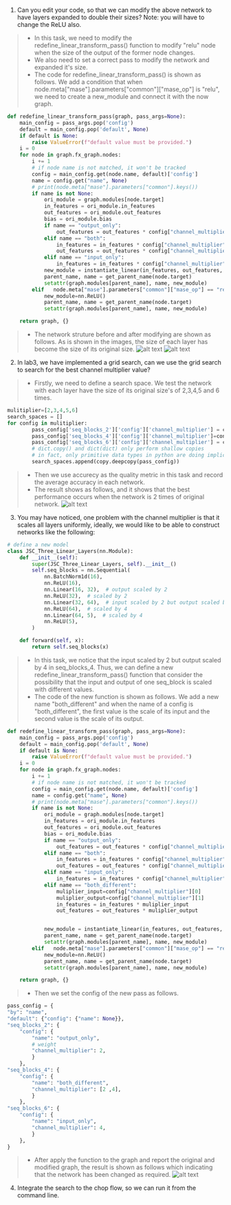 1. Can you edit your code, so that we can modify the above network to have layers expanded to double their sizes? Note: you will have to change the ReLU also.
>* In this task, we need to modify the redefine_linear_transform_pass() function to modify "relu" node when the size of the output of the former node changes.
>* We also need to set a correct pass to modify the network and expanded it's size.
>* The code for redefine_linear_transform_pass() is shown as follows. We add a condition that when node.meta["mase"].parameters["common"]["mase_op"] is "relu", we need to create a new_module and connect it with the now graph.
```python
def redefine_linear_transform_pass(graph, pass_args=None):
    main_config = pass_args.pop('config')
    default = main_config.pop('default', None)
    if default is None:
        raise ValueError(f"default value must be provided.")
    i = 0
    for node in graph.fx_graph.nodes:
        i += 1
        # if node name is not matched, it won't be tracked
        config = main_config.get(node.name, default)['config']
        name = config.get("name", None)
        # print(node.meta["mase"].parameters["common"].keys())
        if name is not None:
            ori_module = graph.modules[node.target]
            in_features = ori_module.in_features
            out_features = ori_module.out_features
            bias = ori_module.bias
            if name == "output_only":
                out_features = out_features * config["channel_multiplier"]
            elif name == "both":
                in_features = in_features * config["channel_multiplier"]
                out_features = out_features * config["channel_multiplier"]
            elif name == "input_only":
                in_features = in_features * config["channel_multiplier"]
            new_module = instantiate_linear(in_features, out_features, bias)
            parent_name, name = get_parent_name(node.target)
            setattr(graph.modules[parent_name], name, new_module)
        elif   node.meta["mase"].parameters["common"]["mase_op"] == "relu":
            new_module=nn.ReLU()
            parent_name, name = get_parent_name(node.target)
            setattr(graph.modules[parent_name], name, new_module)

    return graph, {}
```
>* The network struture before and after modifying are shown as follows. As is shown in the images, the size of each layer has become the size of its original size.
![alt text](lab4_1out1.png)
![alt text](lab4_1out2.png)

2. In lab3, we have implemented a grid search, can we use the grid search to search for the best channel multiplier value?

>* Firstly, we need to define a search space. We test the network with each layer have the size of its original size's of 2,3,4,5 and 6 times.
```python
mulitiplier=[2,3,4,5,6]
search_spaces = []
for config in mulitiplier:
        pass_config['seq_blocks_2']['config']['channel_multiplier'] = config
        pass_config['seq_blocks_4']['config']['channel_multiplier']=config
        pass_config['seq_blocks_6']['config']['channel_multiplier'] = config
        # dict.copy() and dict(dict) only perform shallow copies
        # in fact, only primitive data types in python are doing implicit copy when a = b happens
        search_spaces.append(copy.deepcopy(pass_config))
```
>* Then we use accurecy as the quality metric in this task and record the average accuracy in each network.
>* The result shows as follows, and it shows that the best performance occurs when the network is 2 times of original network.
![alt text](lab4_2.png)


3. You may have noticed, one problem with the channel multiplier is that it scales all layers uniformly, ideally, we would like to be able to construct networks like the following:
```python
# define a new model
class JSC_Three_Linear_Layers(nn.Module):
    def __init__(self):
        super(JSC_Three_Linear_Layers, self).__init__()
        self.seq_blocks = nn.Sequential(
            nn.BatchNorm1d(16),
            nn.ReLU(16),
            nn.Linear(16, 32),  # output scaled by 2
            nn.ReLU(32),  # scaled by 2
            nn.Linear(32, 64),  # input scaled by 2 but output scaled by 4
            nn.ReLU(64),  # scaled by 4
            nn.Linear(64, 5),  # scaled by 4
            nn.ReLU(5),
        )

    def forward(self, x):
        return self.seq_blocks(x)
```

>* In this task, we notice that the input scaled by 2 but output scaled by 4 in seq_blocks_4. Thus, we can define a new redefine_linear_transform_pass() function that consider the possibility that the input and output of one seq_block is scaled with different values.
>* The code of the new function is shown as follows. We add a new name "both_different" and when the name of a config is "both_different", the first value is the scale of its input and the second value is the scale of its output.
```python
def redefine_linear_transform_pass(graph, pass_args=None):
    main_config = pass_args.pop('config')
    default = main_config.pop('default', None)
    if default is None:
        raise ValueError(f"default value must be provided.")
    i = 0
    for node in graph.fx_graph.nodes:
        i += 1
        # if node name is not matched, it won't be tracked
        config = main_config.get(node.name, default)['config']
        name = config.get("name", None)
        # print(node.meta["mase"].parameters["common"].keys())
        if name is not None:
            ori_module = graph.modules[node.target]
            in_features = ori_module.in_features
            out_features = ori_module.out_features
            bias = ori_module.bias
            if name == "output_only":
                out_features = out_features * config["channel_multiplier"]
            elif name == "both":
                in_features = in_features * config["channel_multiplier"]
                out_features = out_features * config["channel_multiplier"]
            elif name == "input_only":
                in_features = in_features * config["channel_multiplier"]
            elif name == "both_different":
                muliplier_input=config["channel_multiplier"][0]
                muliplier_output=config["channel_multiplier"][1]
                in_features = in_features * muliplier_input
                out_features = out_features * muliplier_output


            new_module = instantiate_linear(in_features, out_features, bias)
            parent_name, name = get_parent_name(node.target)
            setattr(graph.modules[parent_name], name, new_module)
        elif   node.meta["mase"].parameters["common"]["mase_op"] == "relu":
            new_module=nn.ReLU()
            parent_name, name = get_parent_name(node.target)
            setattr(graph.modules[parent_name], name, new_module)

    return graph, {}
```
>* Then we set the config of the new pass as follows.
```python
pass_config = {
"by": "name",
"default": {"config": {"name": None}},
"seq_blocks_2": {
    "config": {
        "name": "output_only",
        # weight
        "channel_multiplier": 2,
        }
    },
"seq_blocks_4": {
    "config": {
        "name": "both_different",
        "channel_multiplier": [2 ,4],
        }
    },
"seq_blocks_6": {
    "config": {
        "name": "input_only",
        "channel_multiplier": 4,
        }
    },
}
```
>* After apply the function to the graph and report the original and modified graph, the result is shown as follows which indicating that the network has been changed as required.
![alt text](lab4_3result.png)

4. Integrate the search to the chop flow, so we can run it from the command line.